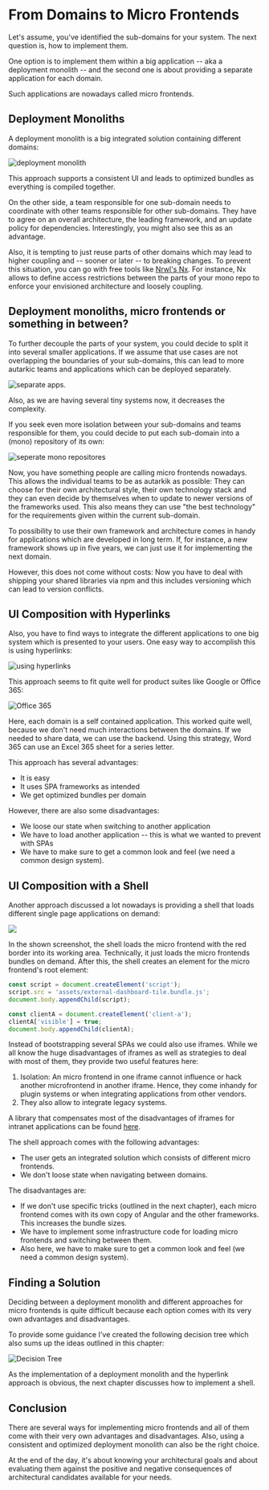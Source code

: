 # From Domains to Micro Frontends

Let's assume, you've identified the sub-domains for your system. The next question is, how to implement them. 

One option is to implement them within a big application -- aka a deployment monolith -- and the second one is about providing a separate application for each domain. 

Such applications are nowadays called micro frontends.

## Deployment Monoliths

A deployment monolith is a big integrated solution containing different domains:

![deployment monolith](images/02.png)

This approach supports a consistent UI and leads to optimized bundles as everything is compiled together. 

On the other side, a team responsible for one sub-domain needs to coordinate with other teams responsible for other sub-domains. They have to agree on an overall architecture, the leading framework, and an update policy for dependencies. Interestingly, you might also see this as an advantage.

Also, it is tempting to just reuse parts of other domains which may lead to higher coupling and -- sooner or later -- to breaking changes. To prevent this situation, you can go with free tools like [Nrwl's Nx](https://nx.dev/angular). For instance, Nx allows to define access restrictions between the parts of your mono repo to enforce your envisioned architecture and loosely coupling.

## Deployment monoliths, micro frontends or something in between?

To further decouple the parts of your system, you could decide to split it into several smaller applications. If we assume that use cases are not overlapping the boundaries of your sub-domains, this can lead to more autarkic teams and applications which can be deployed separately.

![separate apps](images/03.png).

Also, as we are having several tiny systems now, it decreases the complexity.

If you seek even more isolation between your sub-domains and teams responsible for them, you could decide to put each sub-domain into a (mono) repository of its own:

![seperate mono repositores](images/04.png)

Now, you have something people are calling micro frontends nowadays. This allows the individual teams to be as autarkik as possible: They can choose for their own architectural style, their own technology stack and they can even decide by themselves when to update to newer versions of the frameworks used. This also means they can use "the best technology" for the requirements given within the current sub-domain. 

To possibility to use their own framework and architecture comes in handy for applications which are developed in long term. If, for instance, a new framework shows up in five years, we can just use it for implementing the next domain.

However, this does not come without costs: Now you have to deal with shipping your shared libraries via npm and this includes versioning which can lead to version conflicts. 

## UI Composition with Hyperlinks

Also, you have to find ways to integrate the different applications to one big system which is presented to your users. One easy way to accomplish this is using hyperlinks:

![using hyperlinks](images/05.png)

This approach seems to fit quite well for product suites like Google or Office 365:

![Office 365](images/word.png)

Here, each domain is a self contained application. This worked quite well, because we don't need much interactions between the domains. If we needed to share data, we can use the backend. Using this strategy, Word 365 can use an Excel 365 sheet for a series letter.

This approach has several advantages:

- It is easy
- It uses SPA frameworks as intended
- We get optimized bundles per domain

However, there are also some disadvantages:

- We loose our state when switching to another application
- We have to load another application -- this is what we wanted to prevent with SPAs
- We have to make sure to get a common look and feel (we need a common design system).

## UI Composition with a Shell

Another approach discussed a lot nowadays is providing a shell that loads different single page applications on demand:

![](images/case-study-01.png)

In the shown screenshot, the shell loads the micro frontend with the red border into its working area. Technically, it just loads the micro frontends bundles on demand. After this, the shell creates an element for the micro frontend's root element:

```javascript
const script = document.createElement('script');
script.src = 'assets/external-dashboard-tile.bundle.js';
document.body.appendChild(script);

const clientA = document.createElement('client-a');
clientA['visible'] = true;
document.body.appendChild(clientA);
```

Instead of bootstrapping several SPAs we could also use iframes. While we all know the huge disadvantages of iframes as well as strategies to deal with most of them, they provide two useful features here:

1) Isolation: An micro frontend in one iframe cannot influence or hack another microfrontend in another iframe. Hence, they come inhandy for plugin systems or when integrating applications from other vendors.
2) They also allow to integrate legacy systems.

A library that compensates most of the disadvantages of iframes for intranet applications can be found [here](https://www.npmjs.com/package/@microfrontend/common).

The shell approach comes with the following advantages:

- The user gets an integrated solution which consists of different micro frontends.
- We don't loose state when navigating between domains.

The disadvantages are:

- If we don't use specific tricks (outlined in the next chapter), each micro frontend comes with its own copy of Angular and the other frameworks. This increases the bundle sizes.
- We have to implement some infrastructure code for loading micro frontends and switching between them. 
- Also here, we have to make sure to get a common look and feel (we need a common design system).

## Finding a Solution

Deciding between a deployment monolith and different approaches for micro frontends is quite difficult because each option comes with its very own advantages and disadvantages. 

To provide some guidance I've created the following decision tree which also sums up the ideas outlined in this chapter:

![Decision Tree](images/decision-tree.png)

As the implementation of a deployment monolith and the hyperlink approach is obvious, the next chapter discusses how to implement a shell.

## Conclusion

There are several ways for implementing micro frontends and all of them come with their very own advantages and disadvantages. Also, using a consistent and optimized deployment monolith can also be the right choice. 

At the end of the day, it's about knowing your architectural goals and about evaluating them against the positive and negative consequences of  architectural candidates available for your needs.